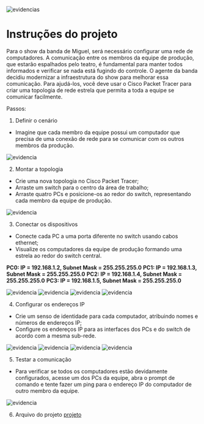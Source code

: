 ![evidencias](cisco-packet-tracer.png)
# Instruções do projeto
Para o show da banda de Miguel, será necessário configurar uma rede de computadores. A comunicação entre os membros da equipe de produção, que estarão espalhados pelo teatro, é fundamental para manter todos informados e verificar se nada está fugindo do controle. O agente da banda decidiu modernizar a infraestrutura do show para melhorar essa comunicação. Para ajudá-los, você deve usar o Cisco Packet Tracer para criar uma topologia de rede estrela que permita a toda a equipe se comunicar facilmente.

Passos:
1. Definir o cenário
- Imagine que cada membro da equipe possui um computador que precisa de uma conexão de rede para se comunicar com os outros membros da produção.

![evidencia](cenário.png)

2. Montar a topologia
- Crie uma nova topologia no Cisco Packet Tracer; 
- Arraste um switch para o centro da área de trabalho; 
- Arraste quatro PCs e posicione-os ao redor do switch, representando cada membro da equipe de produção.

![evidencia](Topologia.png)

3. Conectar os dispositivos
- Conecte cada PC a uma porta diferente no switch usando cabos ethernet;
- Visualize os computadores da equipe de produção formando uma estrela ao redor do switch central.

**PC0: IP = 192.168.1.2, Subnet Mask = 255.255.255.0**
**PC1: IP = 192.168.1.3, Subnet Mask = 255.255.255.0**
**PC2: IP = 192.168.1.4, Subnet Mask = 255.255.255.0**
**PC3: IP = 192.168.1.5, Subnet Mask = 255.255.255.0**

![evidencia](PC0.png)
![evidencia](PC1.png)
![evidencia](PC2.png)
![evidencia](PC3.png)

4. Configurar os endereços IP
- Crie um senso de identidade para cada computador, atribuindo nomes e números de endereços IP;
- Configure os endereços IP para as interfaces dos PCs e do switch de acordo com a mesma sub-rede.

![evidencia](0.png)
![evidencia](1.png)
![evidencia](2.png)
![evidencia](3.png)

5. Testar a comunicação
- Para verificar se todos os computadores estão devidamente configurados, acesse um dos PCs da equipe, abra o prompt de comando e tente fazer um ping para o endereço IP do computador de outro membro da equipe.

![evidencia](ping.png)

6. Arquivo do projeto
[projeto](../projeto/show_banda_de_miguel.pkt)
